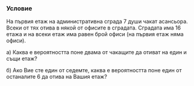 ### Условие
На първия етаж на административна сграда 7 души чакат асансьора. Всеки
от тях отива в някой от офисите в сградата. Сградата има 16 етажа и на всеки етаж има
равен брой офиси (на първия етаж няма офиси).

а) Каква е вероятността поне двама от чакащите да отиват на един и същи етаж?

б) Ако Вие сте един от седемте, каква е вероятността поне един от останалите 6 да отива
на Вашия етаж?
